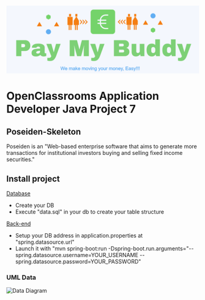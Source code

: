<img src="https://github.com/Achille-Deribreux/P6_Deribreux_Achille/blob/develop/logo.png" alt="PayMyBuddy Logo"/>

# OpenClassrooms Application Developer Java Project 7

## Poseiden-Skeleton

Poseiden is an "Web-based enterprise software that aims to generate more transactions for institutional investors buying and selling fixed income securities."

## Install project

<p><u>Database</u></p>
<ul>
<li>Create your DB</li>
<li>Execute "data.sql" in your db to create your table structure</li>
</ul>
<p>


<p><u>Back-end</u></p>
<ul>
<li>Setup your DB address in application.properties at "spring.datasource.url"</li>
<li>Launch it with "mvn spring-boot:run -Dspring-boot.run.arguments="--spring.datasource.username=YOUR_USERNAME --spring.datasource.password=YOUR_PASSWORD"</li>
</ul>

### UML Data

<img src="https://github.com/Achille-Deribreux/P6_Deribreux_Achille/blob/develop/UML_BDD.jpg" alt="Data Diagram"/>

